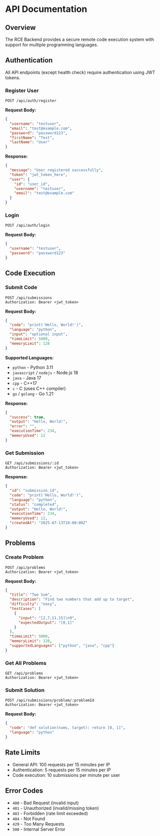 # API Documentation

## Overview

The RCE Backend provides a secure remote code execution system with support for multiple programming languages.

## Authentication

All API endpoints (except health check) require authentication using JWT tokens.

### Register User

```http
POST /api/auth/register
```

**Request Body:**

```json
{
  "username": "testuser",
  "email": "test@example.com",
  "password": "password123",
  "firstName": "Test",
  "lastName": "User"
}
```

**Response:**

```json
{
  "message": "User registered successfully",
  "token": "jwt_token_here",
  "user": {
    "id": "user_id",
    "username": "testuser",
    "email": "test@example.com"
  }
}
```

### Login

```http
POST /api/auth/login
```

**Request Body:**

```json
{
  "username": "testuser",
  "password": "password123"
}
```

## Code Execution

### Submit Code

```http
POST /api/submissions
Authorization: Bearer <jwt_token>
```

**Request Body:**

```json
{
  "code": "print('Hello, World!')",
  "language": "python",
  "input": "optional input",
  "timeLimit": 5000,
  "memoryLimit": 128
}
```

**Supported Languages:**

- `python` - Python 3.11
- `javascript` / `nodejs` - Node.js 18
- `java` - Java 17
- `cpp` - C++17
- `c` - C (uses C++ compiler)
- `go` / `golang` - Go 1.21

**Response:**

```json
{
  "success": true,
  "output": "Hello, World!",
  "error": "",
  "executionTime": 234,
  "memoryUsed": 12
}
```

### Get Submission

```http
GET /api/submissions/:id
Authorization: Bearer <jwt_token>
```

**Response:**

```json
{
  "id": "submission_id",
  "code": "print('Hello, World!')",
  "language": "python",
  "status": "completed",
  "output": "Hello, World!",
  "executionTime": 234,
  "memoryUsed": 12,
  "createdAt": "2025-07-13T10:00:00Z"
}
```

## Problems

### Create Problem

```http
POST /api/problems
Authorization: Bearer <jwt_token>
```

**Request Body:**

```json
{
  "title": "Two Sum",
  "description": "Find two numbers that add up to target",
  "difficulty": "easy",
  "testCases": [
    {
      "input": "[2,7,11,15]\n9",
      "expectedOutput": "[0,1]"
    }
  ],
  "timeLimit": 5000,
  "memoryLimit": 128,
  "supportedLanguages": ["python", "java", "cpp"]
}
```

### Get All Problems

```http
GET /api/problems
Authorization: Bearer <jwt_token>
```

### Submit Solution

```http
POST /api/submissions/problem/:problemId
Authorization: Bearer <jwt_token>
```

**Request Body:**

```json
{
  "code": "def solution(nums, target): return [0, 1]",
  "language": "python"
}
```

## Rate Limits

- General API: 100 requests per 15 minutes per IP
- Authentication: 5 requests per 15 minutes per IP
- Code execution: 10 submissions per minute per user

## Error Codes

- `400` - Bad Request (invalid input)
- `401` - Unauthorized (invalid/missing token)
- `403` - Forbidden (rate limit exceeded)
- `404` - Not Found
- `429` - Too Many Requests
- `500` - Internal Server Error
